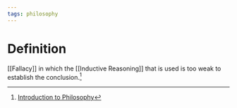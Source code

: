 ```yaml
---
tags: philosophy
---
```


# Definition

[[Fallacy]] in which the [[Inductive Reasoning]] that is used is too weak to establish the conclusion.[^1]

[^1]: [Introduction to Philosophy](zotero://open-pdf/library/items/M84L5RRJ?page=170)